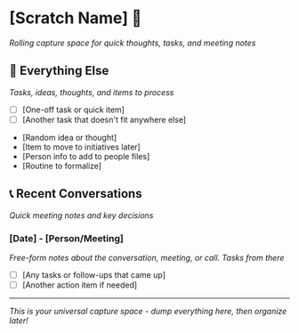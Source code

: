 # [Scratch Name] 📝

*Rolling capture space for quick thoughts, tasks, and meeting notes*

## 🎯 Everything Else
*Tasks, ideas, thoughts, and items to process*

- [ ] [One-off task or quick item]
- [ ] [Another task that doesn't fit anywhere else]
- [Random idea or thought]
- [Item to move to initiatives later]
- [Person info to add to people files]
- [Routine to formalize]

## 📞 Recent Conversations
*Quick meeting notes and key decisions*

### [Date] - [Person/Meeting]
*Free-form notes about the conversation, meeting, or call. Tasks from there*

- [ ] [Any tasks or follow-ups that came up]
- [ ] [Another action item if needed]

---
*This is your universal capture space - dump everything here, then organize later!* 